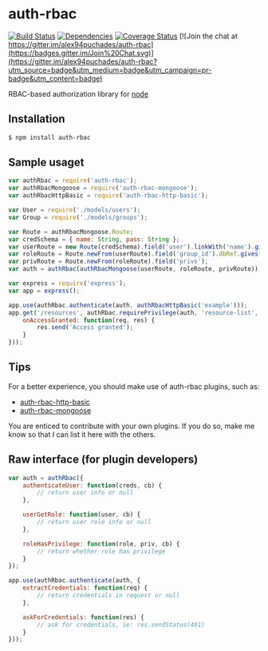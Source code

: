 # auth-rbac

[![Build Status](https://travis-ci.org/alex94puchades/auth-rbac.svg?branch=master)](https://travis-ci.org/alex94puchades/auth-rbac)
[![Dependencies](https://david-dm.org/alex94puchades/auth-rbac.svg)](https://david-dm.org/alex94puchades/auth-rbac)
[![Coverage Status](https://coveralls.io/repos/alex94puchades/auth-rbac/badge.svg)](https://coveralls.io/r/alex94puchades/auth-rbac)
[![Join the chat at https://gitter.im/alex94puchades/auth-rbac](https://badges.gitter.im/Join%20Chat.svg)](https://gitter.im/alex94puchades/auth-rbac?utm_source=badge&utm_medium=badge&utm_campaign=pr-badge&utm_content=badge)

RBAC-based authorization library for [node](http://nodejs.org/)

## Installation

```bash
$ npm install auth-rbac
```

## Sample usaget

```js
var authRbac = require('auth-rbac');
var authRbacMongoose = require('auth-rbac-mongoose');
var authRbacHttpBasic = require('auth-rbac-http-basic');

var User = require('./models/users');
var Group = require('./models/groups');

var Route = authRbacMongoose.Route;
var credSchema = { name: String, pass: String };
var userRoute = new Route(credSchema).field('user').linkWith('name').gives(User);
var roleRoute = Route.newFrom(userRoute).field('group_id').dbRef.gives(Group);
var privRoute = Route.newFrom(roleRoute).field('privs');
var auth = authRbac(authRbacMongoose(userRoute, roleRoute, privRoute));

var express = require('express');
var app = express();

app.use(authRbac.authenticate(auth, authRbacHttpBasic('example')));
app.get('/resources', authRbac.requirePrivilege(auth, 'resource-list', {
	onAccessGranted: function(req, res) {
		res.send('Access granted');
	}
}));
```

## Tips

For a better experience, you should make use of auth-rbac plugins, such as:

* [auth-rbac-http-basic](https://github.com/alex94puchades/auth-rbac-http-auth)
* [auth-rbac-mongoose](https://github.com/alex94puchades/auth-rbac-mongoose)

You are enticed to contribute with your own plugins. If you do so, make me know so that I can list it here with the others.

## Raw interface (for plugin developers)

```js
var auth = authRbac({
	authenticateUser: function(creds, cb) {
		// return user info or null
	},

	userGetRole: function(user, cb) {
		// return user role info or null
	},

	roleHasPrivilege: function(role, priv, cb) {
		// return whether role has privilege
	}
});
```

```js
app.use(authRbac.authenticate(auth, {
	extractCredentials: function(req) {
		// return credentials in request or null
	},

	askForCredentials: function(res) {
		// ask for credentials, ie: res.sendStatus(401)
	}
}));
```
